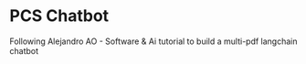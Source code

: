 # PCS Chatbot
Following Alejandro AO - Software &amp; Ai tutorial to build a multi-pdf langchain chatbot
